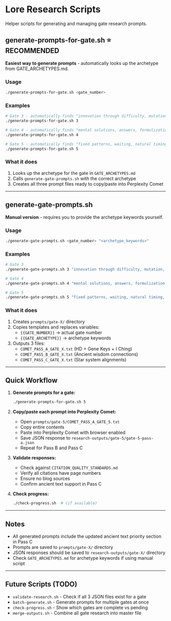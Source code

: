 # Lore Research Scripts

Helper scripts for generating and managing gate research prompts.

## generate-prompts-for-gate.sh ⭐ RECOMMENDED

**Easiest way to generate prompts** - automatically looks up the archetype from GATE_ARCHETYPES.md.

### Usage

```bash
./generate-prompts-for-gate.sh <gate_number>
```

### Examples

```bash
# Gate 3 - automatically finds "innovation through difficulty, mutation, new beginnings from chaos"
./generate-prompts-for-gate.sh 3

# Gate 4 - automatically finds "mental solutions, answers, formulization, youthful folly"
./generate-prompts-for-gate.sh 4

# Gate 5 - automatically finds "fixed patterns, waiting, natural timing, consistency"
./generate-prompts-for-gate.sh 5
```

### What it does

1. Looks up the archetype for the gate in `GATE_ARCHETYPES.md`
2. Calls `generate-gate-prompts.sh` with the correct archetype
3. Creates all three prompt files ready to copy/paste into Perplexity Comet

---

## generate-gate-prompts.sh

**Manual version** - requires you to provide the archetype keywords yourself.

### Usage

```bash
./generate-gate-prompts.sh <gate_number> "<archetype_keywords>"
```

### Examples

```bash
# Gate 3
./generate-gate-prompts.sh 3 "innovation through difficulty, mutation, new beginnings from chaos"

# Gate 4
./generate-gate-prompts.sh 4 "mental solutions, answers, formulization, youthful folly"

# Gate 5
./generate-gate-prompts.sh 5 "fixed patterns, waiting, natural timing, consistency"
```

### What it does

1. Creates `prompts/gate-X/` directory
2. Copies templates and replaces variables:
   - `{{GATE_NUMBER}}` → actual gate number
   - `{{GATE_ARCHETYPE}}` → archetype keywords
3. Outputs 3 files:
   - `COMET_PASS_A_GATE_X.txt` (HD + Gene Keys + I Ching)
   - `COMET_PASS_B_GATE_X.txt` (Ancient wisdom connections)
   - `COMET_PASS_C_GATE_X.txt` (Star system alignments)

---

## Quick Workflow

1. **Generate prompts for a gate:**
   ```bash
   ./generate-prompts-for-gate.sh 5
   ```

2. **Copy/paste each prompt into Perplexity Comet:**
   - Open `prompts/gate-5/COMET_PASS_A_GATE_5.txt`
   - Copy entire contents
   - Paste into Perplexity Comet with browser enabled
   - Save JSON response to `research-outputs/gate-5/gate-5-pass-a.json`
   - Repeat for Pass B and Pass C

3. **Validate responses:**
   - Check against `CITATION_QUALITY_STANDARDS.md`
   - Verify all citations have page numbers
   - Ensure no blog sources
   - Confirm ancient text support in Pass C

4. **Check progress:**
   ```bash
   ./check-progress.sh  # (if available)
   ```

---

## Notes

- All generated prompts include the updated ancient text priority section in Pass C
- Prompts are saved to `prompts/gate-X/` directory
- JSON responses should be saved to `research-outputs/gate-X/` directory
- Check `GATE_ARCHETYPES.md` for archetype keywords if using manual script

---

## Future Scripts (TODO)

- `validate-research.sh` - Check if all 3 JSON files exist for a gate
- `batch-generate.sh` - Generate prompts for multiple gates at once
- `check-progress.sh` - Show which gates are complete vs pending
- `merge-outputs.sh` - Combine all gate research into master file
